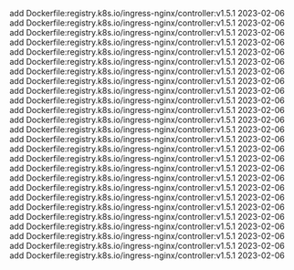 add Dockerfile:registry.k8s.io/ingress-nginx/controller:v1.5.1 2023-02-06
add Dockerfile:registry.k8s.io/ingress-nginx/controller:v1.5.1 2023-02-06
add Dockerfile:registry.k8s.io/ingress-nginx/controller:v1.5.1 2023-02-06
add Dockerfile:registry.k8s.io/ingress-nginx/controller:v1.5.1 2023-02-06
add Dockerfile:registry.k8s.io/ingress-nginx/controller:v1.5.1 2023-02-06
add Dockerfile:registry.k8s.io/ingress-nginx/controller:v1.5.1 2023-02-06
add Dockerfile:registry.k8s.io/ingress-nginx/controller:v1.5.1 2023-02-06
add Dockerfile:registry.k8s.io/ingress-nginx/controller:v1.5.1 2023-02-06
add Dockerfile:registry.k8s.io/ingress-nginx/controller:v1.5.1 2023-02-06
add Dockerfile:registry.k8s.io/ingress-nginx/controller:v1.5.1 2023-02-06
add Dockerfile:registry.k8s.io/ingress-nginx/controller:v1.5.1 2023-02-06
add Dockerfile:registry.k8s.io/ingress-nginx/controller:v1.5.1 2023-02-06
add Dockerfile:registry.k8s.io/ingress-nginx/controller:v1.5.1 2023-02-06
add Dockerfile:registry.k8s.io/ingress-nginx/controller:v1.5.1 2023-02-06
add Dockerfile:registry.k8s.io/ingress-nginx/controller:v1.5.1 2023-02-06
add Dockerfile:registry.k8s.io/ingress-nginx/controller:v1.5.1 2023-02-06
add Dockerfile:registry.k8s.io/ingress-nginx/controller:v1.5.1 2023-02-06
add Dockerfile:registry.k8s.io/ingress-nginx/controller:v1.5.1 2023-02-06
add Dockerfile:registry.k8s.io/ingress-nginx/controller:v1.5.1 2023-02-06
add Dockerfile:registry.k8s.io/ingress-nginx/controller:v1.5.1 2023-02-06
add Dockerfile:registry.k8s.io/ingress-nginx/controller:v1.5.1 2023-02-06
add Dockerfile:registry.k8s.io/ingress-nginx/controller:v1.5.1 2023-02-06
add Dockerfile:registry.k8s.io/ingress-nginx/controller:v1.5.1 2023-02-06
add Dockerfile:registry.k8s.io/ingress-nginx/controller:v1.5.1 2023-02-06
add Dockerfile:registry.k8s.io/ingress-nginx/controller:v1.5.1 2023-02-06
add Dockerfile:registry.k8s.io/ingress-nginx/controller:v1.5.1 2023-02-06
